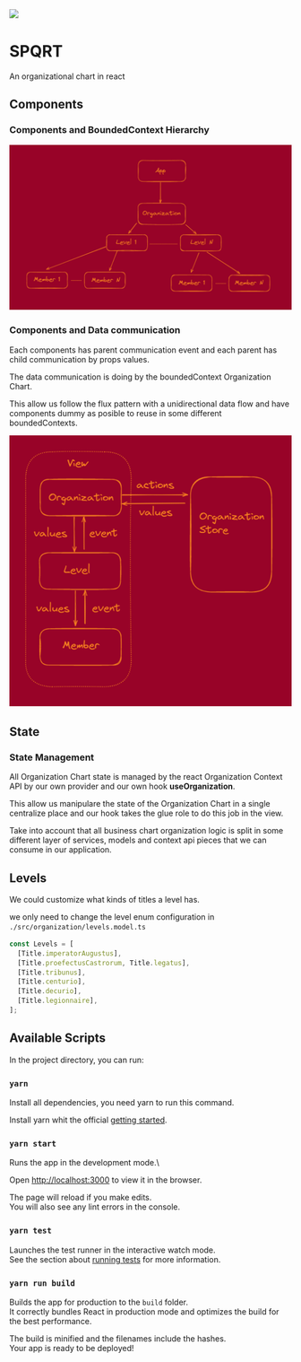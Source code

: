 <img src="./src/logo.png" width="200">

# SPQRT

An organizational chart in react

## Components
### Components and BoundedContext Hierarchy

<img src="./readme/images/components.png" width="800">

### Components and Data communication

Each components has parent communication event and each parent has child communication by props values.

The data communication is doing by the boundedContext Organization Chart.

This allow us follow the flux pattern with a unidirectional data flow and have components dummy as posible to reuse in some different boundedContexts.

<img src="./readme/images/store.png" width="800">

## State
### State Management

All Organization Chart state is managed by the react Organization Context API by our own provider and our own hook **useOrganization**.

This allow us manipulare the state of the Organization Chart in a single centralize place and our hook takes the glue role to do this job in the view.

Take into account that all business chart organization logic is split in some different layer of services, models and context api pieces that we can consume in our application.

## Levels

We could customize  what kinds of titles a level has.

we only need to change the level enum configuration in `./src/organization/levels.model.ts`

```typescript
const Levels = [
  [Title.imperatorAugustus],
  [Title.proefectusCastrorum, Title.legatus],
  [Title.tribunus],
  [Title.centurio],
  [Title.decurio],
  [Title.legionnaire],
];
```

## Available Scripts

In the project directory, you can run:

### `yarn`

Install all dependencies, you need yarn to run this command.

Install yarn whit the official [getting started](https://yarnpkg.com/getting-started/install).

### `yarn start`

Runs the app in the development mode.\

Open [http://localhost:3000](http://localhost:3000) to view it in the browser.

The page will reload if you make edits.\
You will also see any lint errors in the console.

### `yarn test`

Launches the test runner in the interactive watch mode.\
See the section about [running tests](https://facebook.github.io/create-react-app/docs/running-tests) for more information.

### `yarn run build`

Builds the app for production to the `build` folder.\
It correctly bundles React in production mode and optimizes the build for the best performance.

The build is minified and the filenames include the hashes.\
Your app is ready to be deployed!
